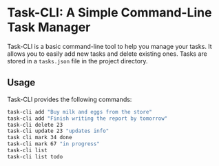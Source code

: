 # Task-CLI: A Simple Command-Line Task Manager

Task-CLI is a basic command-line tool to help you manage your tasks. It allows you to easily add new tasks and delete existing ones. Tasks are stored in a `tasks.json` file in the project directory.

## Usage

Task-CLI provides the following commands:

```bash
task-cli add "Buy milk and eggs from the store"
task-cli add "Finish writing the report by tomorrow"
task-cli delete 23
task-cli update 23 "updates info"
task cli mark 34 done
task-cli mark 67 "in progress"
task-cli list
task-cli list todo
```




